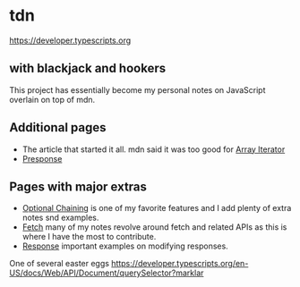 # tdn
https://developer.typescripts.org
## with blackjack and hookers
This project has essentially become my personal notes on JavaScript overlain on top of mdn.

## Additional pages
 - The article that started it all. mdn said it was too good for [Array Iterator](https://developer.typescripts.org/en-US/docs/Web/JavaScript/Reference/Global_Objects/Array_Iterator)
 - [Presponse](https://developer.typescripts.org/en-US/docs/Web/API/Response/Presponse)

## Pages with major extras
 - [Optional Chaining](https://developer.typescripts.org/en-US/docs/Web/JavaScript/Reference/Operators/Optional_chaining) is one of my favorite features and I add plenty of extra notes snd examples.
 - [Fetch](https://developer.typescripts.org/en-US/docs/Web/API/Window/fetch) many of my notes revolve around fetch and related APIs as this is where I have the most to contribute.
 - [Response](https://developer.typescripts.org/en-US/docs/Web/API/Response) important examples on modifying responses.

One of several easter eggs https://developer.typescripts.org/en-US/docs/Web/API/Document/querySelector?marklar
